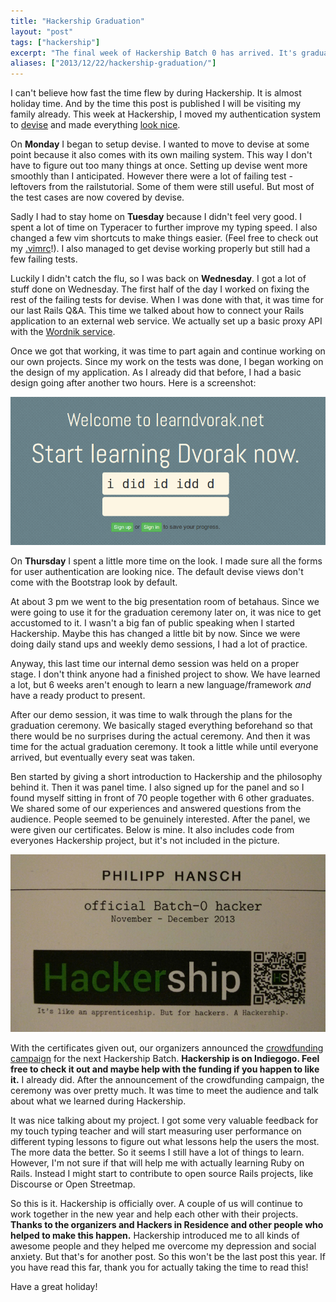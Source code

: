 ```yaml
---
title: "Hackership Graduation"
layout: "post"
tags: ["hackership"]
excerpt: "The final week of Hackership Batch 0 has arrived. It's graduation week. This week I added devise authentication and made sure my project looks presentable for the demos."
aliases: ["2013/12/22/hackership-graduation/"]
---
```


I can't believe how fast the time flew by during Hackership. It is almost holiday time. And by the time this post is published I will be visiting my family already. This week at Hackership, I moved my authentication system to [devise](https://github.com/plataformatec/devise) and made everything [look nice](https://twitter.com/phansch/status/413368624905064448).

On **Monday** I began to setup devise. I wanted to move to devise at some point because it also comes with its own mailing system. This way I don't have to figure out too many things at once. Setting up devise went more smoothly than I anticipated. However there were a lot of failing test - leftovers from the railstutorial. Some of them were still useful. But most of the test cases are now covered by devise.

Sadly I had to stay home on **Tuesday** because I didn't feel very good. I spent a lot of time on Typeracer to further improve my typing speed. I also changed a few vim shortcuts to make things easier. (Feel free to check out my [.vimrc](https://gitlab.com/phansch/dotfiles/blob/master/vimrc)!). I also managed to get devise working properly but still had a few failing tests.

Luckily I didn't catch the flu, so I was back on **Wednesday**. I got a lot of stuff done on Wednesday. The first half of the day I worked on fixing the rest of the failing tests for devise. When I was done with that, it was time for our last Rails Q&A. This time we talked about how to connect your Rails application to an external web service. We actually set up a basic proxy API with the [Wordnik service](http://developer.wordnik.com/).

Once we got that working, it was time to part again and continue working on our own projects. Since my work on the tests was done, I began working on the design of my application. As I already did that before, I had a basic design going after another two hours. Here is a screenshot:

<a href="/assets/images/posts/2013-12-22-hackership-graduation/theme.png" class="thumbnail">
  <img src="/assets/images/posts/2013-12-22-hackership-graduation/theme.png" alt="screenshot">
</a>


On **Thursday** I spent a little more time on the look. I made sure all the forms for user authentication are looking nice. The default devise views don't come with the Bootstrap look by default.

At about 3 pm we went to the big presentation room of betahaus. Since we were going to use it for the graduation ceremony later on, it was nice to get accustomed to it. I wasn't a big fan of public speaking when I started Hackership. Maybe this has changed a little bit by now. Since we were doing daily stand ups and weekly demo sessions, I had a lot of practice.

Anyway, this last time our internal demo session was held on a proper stage. I don't think anyone had a finished project to show. We have learned a lot, but 6 weeks aren't enough to learn a new language/framework *and* have a ready product to present.

After our demo session, it was time to walk through the plans for the graduation ceremony. We basically staged everything beforehand so that there would be no surprises during the actual ceremony. And then it was time for the actual graduation ceremony. It took a little while until everyone arrived, but eventually every seat was taken.

Ben started by giving a short introduction to Hackership and the philosophy behind it. Then it was panel time. I also signed up for the panel and so I found myself sitting in front of 70 people together with 6 other graduates. We shared some of our experiences and answered questions from the audience. People seemed to be genuinely interested. After the panel, we were given our certificates. Below is mine. It also includes code from everyones Hackership project, but it's not included in the picture.

<a href="/assets/images/posts/2013-12-22-hackership-graduation/cert.png" class="thumbnail">
  <img src="/assets/images/posts/2013-12-22-hackership-graduation/cert.png" alt="screenshot">
</a>

With the certificates given out, our organizers announced the [crowdfunding campaign](http://www.indiegogo.com/projects/an-apprenticeship-for-hackers-a-hackership) for the next Hackership Batch. **Hackership is on Indiegogo. Feel free to check it out and maybe help with the funding if you happen to like it.** I already did. After the announcement of the crowdfunding campaign, the ceremony was over pretty much. It was time to meet the audience and talk about what we learned during Hackership.

It was nice talking about my project. I got some very valuable feedback for my touch typing teacher and will start measuring user performance on different typing lessons to figure out what lessons help the users the most. The more data the better. So it seems I still have a lot of things to learn. However, I'm not sure if that will help me with actually learning Ruby on Rails. Instead I might start to contribute to open source Rails projects, like Discourse or Open Streetmap.

So this is it. Hackership is officially over. A couple of us will continue to work together in the new year and help each other with their projects. **Thanks to the organizers and Hackers in Residence and other people who helped to make this happen.** Hackership introduced me to all kinds of awesome people and they helped me overcome my depression and social anxiety. But that's for another post. So this won't be the last post this year. If you have read this far, thank you for actually taking the time to read this!

Have a great holiday!
